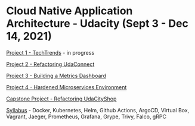 # Cloud Native Application Architecture - Udacity (Sept 3 - Dec 14, 2021)

[Project 1 - TechTrends](https://github.com/dattgoswami/nd064_course_1) - in progress

[Project 2 - Refactoring UdaConnect](https://github.com/dattgoswami/nd064-c2-message-passing-projects-starter)

[Project 3 - Building a Metrics Dashboard](https://github.com/dattgoswami/CNAND_nd064_C4_Observability_Starter_Files)

[Project 4 - Hardened Microservices Environment](https://github.com/dattgoswami/nd064-c3-microservices-security-project-starter)

[Capstone Project - Refactoring UdaCityShop](https://github.com/dattgoswami/nd064_capstone_starter)

[Syllabus](https://drive.google.com/file/d/1mNj2kJcz5chPyr9CWvPPpan5Z4HEXuuT/view?usp=sharing) - Docker, Kubernetes, Helm, Github Actions, ArgoCD, Virtual Box, Vagrant, Jaeger, Prometheus, Grafana, Grype, Trivy, Falco, gRPC
